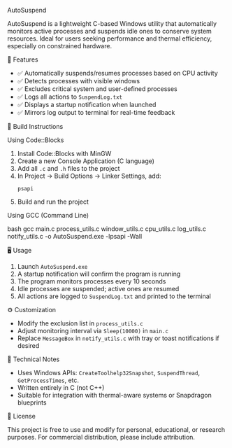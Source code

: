 AutoSuspend

AutoSuspend is a lightweight C-based Windows utility that automatically monitors active processes and suspends idle ones to conserve system resources. Ideal for users seeking performance and thermal efficiency, especially on constrained hardware.



🔧 Features

- ✅ Automatically suspends/resumes processes based on CPU activity
- ✅ Detects processes with visible windows
- ✅ Excludes critical system and user-defined processes
- ✅ Logs all actions to `SuspendLog.txt`
- ✅ Displays a startup notification when launched
- ✅ Mirrors log output to terminal for real-time feedback

🚀 Build Instructions

Using Code::Blocks

1. Install Code::Blocks with MinGW
2. Create a new Console Application (C language)
3. Add all `.c` and `.h` files to the project
4. In Project → Build Options → Linker Settings, add:
   ```
   psapi
   ```
5. Build and run the project

Using GCC (Command Line)

bash
gcc main.c process_utils.c window_utils.c cpu_utils.c log_utils.c notify_utils.c -o AutoSuspend.exe -lpsapi -Wall

🖥️ Usage

1. Launch `AutoSuspend.exe`
2. A startup notification will confirm the program is running
3. The program monitors processes every 10 seconds
4. Idle processes are suspended; active ones are resumed
5. All actions are logged to `SuspendLog.txt` and printed to the terminal


⚙️ Customization

- Modify the exclusion list in `process_utils.c`
- Adjust monitoring interval via `Sleep(10000)` in `main.c`
- Replace `MessageBox` in `notify_utils.c` with tray or toast notifications if desired


🧠 Technical Notes

- Uses Windows APIs: `CreateToolhelp32Snapshot`, `SuspendThread`, `GetProcessTimes`, etc.
- Written entirely in C (not C++)
- Suitable for integration with thermal-aware systems or Snapdragon blueprints


📜 License

This project is free to use and modify for personal, educational, or research purposes. For commercial distribution, please include attribution.
